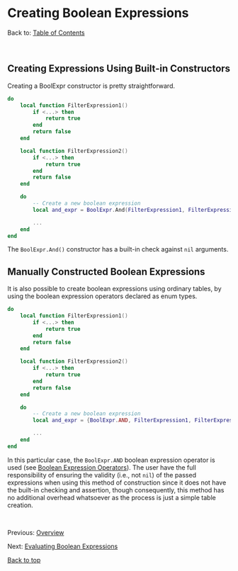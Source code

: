 # Creating Boolean Expressions

Back to: [Table of Contents](index.md)

<br/>

## Creating Expressions Using Built-in Constructors

Creating a BoolExpr constructor is pretty straightforward.

```Lua
do
    local function FilterExpression1()
        if <...> then
            return true
        end
        return false
    end

    local function FilterExpression2()
        if <...> then
            return true
        end
        return false
    end

    do
        -- Create a new boolean expression
        local and_expr = BoolExpr.And(FilterExpression1, FilterExpression2)

        ...
    end
end
```

The ```BoolExpr.And()``` constructor has a built-in check against ```nil``` arguments.

## Manually Constructed Boolean Expressions

It is also possible to create boolean expressions using ordinary tables, by using the boolean expression operators declared as enum types.

```Lua
do
    local function FilterExpression1()
        if <...> then
            return true
        end
        return false
    end

    local function FilterExpression2()
        if <...> then
            return true
        end
        return false
    end

    do
        -- Create a new boolean expression
        local and_expr = {BoolExpr.AND, FilterExpression1, FilterExpression2}

        ...
    end
end
```

In this particular case, the ```BoolExpr.AND``` boolean expression operator is used (see [Boolean Expression Operators](0_api-reference.md/#variables)). The user have the full responsibility of ensuring the validity (i.e., not ```nil```) of the passed expressions when using this method of construction since it does not have the built-in checking and assertion, though consequently, this method has no additional overhead whatsoever as the process is just a simple table creation.

<br/>

Previous: [Overview](1_overview.md)

Next: [Evaluating Boolean Expressions](3_evaluating-boolean-expressions.md)

[Back to top](#creating-boolean-expressions)
